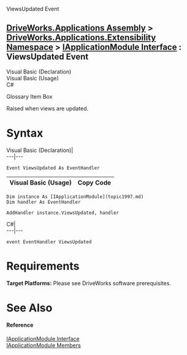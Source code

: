 ViewsUpdated Event   
  
[DriveWorks.Applications Assembly](topic13.md) > [DriveWorks.Applications.Extensibility Namespace](topic1995.md) > [IApplicationModule Interface](topic1997.md) : ViewsUpdated Event  
---  
  
Visual Basic (Declaration)    
Visual Basic (Usage)    
C# 

Glossary Item Box

Raised when views are updated. 

# Syntax

Visual Basic (Declaration)|   
---|---  
      
    
    Event ViewsUpdated As EventHandler  
  
Visual Basic (Usage)| Copy Code  
---|---  
      
    
    Dim instance As [IApplicationModule](topic1997.md)
    Dim handler As EventHandler
     
    AddHandler instance.ViewsUpdated, handler  
  
C#|   
---|---  
      
    
    event EventHandler ViewsUpdated  
  
# Requirements

**Target Platforms:** Please see DriveWorks software prerequisites.

# See Also

#### Reference

[IApplicationModule Interface](topic1997.md)   
[IApplicationModule Members](topic1998.md)


